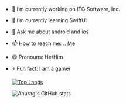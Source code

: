 

- 🔭 I’m currently working on ITG Software, Inc.
- 🌱 I’m currently learning SwiftUi
- 💬 Ask me about android and ios
- 📫 How to reach me: .. [Me](https://www.linkedin.com/in/ahmadgsalman)
- 😄 Pronouns: He/Him
- ⚡ Fun fact: I am a gamer 



    [![Top Langs](https://github-readme-stats.vercel.app/api/top-langs/?username=aldrek&layout=compact)](https://github.com/anuraghazra/github-readme-stats)

    ![Anurag's GitHub stats](https://github-readme-stats.vercel.app/api?username=aldrek&theme=dark&show_icons=true)
